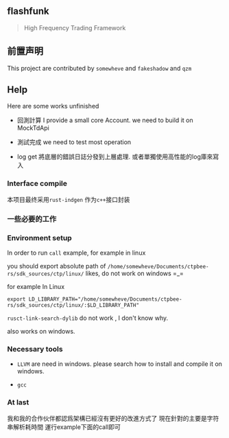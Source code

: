 ## flashfunk 

> High Frequency Trading Framework
 

## 前置声明

This project are contributed by  `somewheve` and `fakeshadow` and `qzm`

## Help
Here are some works unfinished

- 回測計算
I provide a  small core Account. we need to  build it on MockTdApi

- 測試完成
we need to test most operation

- log get 
將底層的錯誤日誌分發到上層處理. 或者單獨使用高性能的log庫來寫入

### Interface compile 
本项目最终采用`rust-indgen` 作为`c++`接口封装



### 一些必要的工作


### Environment setup
In order to run `call` example, for example in linux 

you should export absolute path of `/home/somewheve/Documents/ctpbee-rs/sdk_sources/ctp/linux/`
likes, do not work on windows =_=

for example In Linux 
```
export LD_LIBRARY_PATH="/home/somewheve/Documents/ctpbee-rs/sdk_sources/ctp/linux/:$LD_LIBRARY_PATH"
```
`rusct-link-search-dylib` do not work , I don't know why.

also works on windows.

### Necessary tools

- `LLVM` are need in windows. please search how to install and compile it on windows. 

- `gcc`

### At last 
我和我的合作伙伴都認爲架構已經沒有更好的改進方式了  現在針對的主要是字符串解析耗時間
運行example下面的call即可 